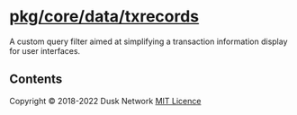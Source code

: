 # [pkg/core/data/txrecords](./pkg/core/data/txrecords)

A custom query filter aimed at simplifying a transaction information display for
user interfaces.

<!-- ToC start -->

## Contents

<!-- ToC end -->

Copyright © 2018-2022 Dusk Network
[MIT Licence](https://github.com/dusk-network/dusk-blockchain/blob/master/LICENSE)
